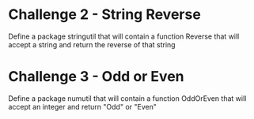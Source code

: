 # Challenge 2 - String Reverse

Define a package stringutil that will contain a function Reverse that will accept a string and return the reverse of that string

# Challenge 3 - Odd or Even

Define a package numutil that will contain a function OddOrEven that will accept an integer and return "Odd" or "Even"